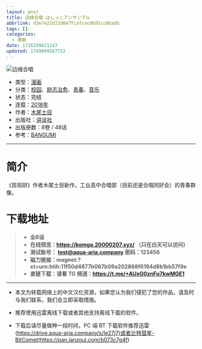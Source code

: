 ```yaml
---
layout: post
title: 边缘合唱 はしっこアンサンブル
abbrlink: d3e7e22d22d047fcafcac0b91cc0badb
tags: []
categories:
  - 漫画
date: 1736209621147
updated: 1749099587752
---
```


![边缘合唱](https://ipfs.io/ipfs/QmaqZR6BEYGssmQp3LvwHQAJ2RTNoVVtbDsfWKzskc5GgK?filename=%E8%BE%B9%E7%BC%98%E5%90%88%E5%94%B1.jpg)

- 类型：[漫画](/index.php/category/漫画)
- 分类：[校园](/index.php/category/校园)、[励志治愈](/index.php/category/励志治愈)、[青春](/index.php/category/青春)、[音乐](/index.php/category/音乐)
- 状态：完结
- 连载：[2018年](/index.php/category/2018年)
- 作者：[木尾士目](/index.php/category/木尾士目)
- 出版社：[讲谈社](/index.php/category/讲谈社)
- 出版册数：8卷 / 48话
- 参考：[BANGUMI](https://bangumi.tv/subject/230592)

***

# 简介

《现视研》作者木尾士目新作，工业高中合唱部（目前还是合唱同好会）的青春群像。

# 下载地址

> - **全8话**
> - **在线预览：<https://komga.20000207.xyz/> （只在白天可以访问）**
> - **测试账号： <test@aqua-aria.company> 密码：123456**
> - **磁力链接：magnet:?xt=urn:btih:11f50d4877b067b09a202868f6194d8b1bb57f9e**
> - **直链下载：请看 TG 频道：<https://t.me/+AUxG0znFu7kwMGE1>**

***

- 本文为转载网络上的中文汉化资源，如果您认为我们侵犯了您的作品，请及时与我们联系，我们会立即采取措施。

- 推荐使用迅雷离线下载或者其他支持离线下载的软件。

- 下载后请尽量做种一段时间，PC 端 BT 下载软件推荐迅雷(<https://drive.aqua-aria.company/s/le27j7)或者比特彗星-BitComet(https://pan.lanzouj.com/b073c7g4f>)
